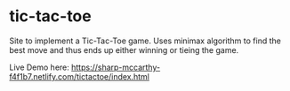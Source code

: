 # tic-tac-toe

Site to implement a Tic-Tac-Toe game. Uses minimax algorithm to find the best move and thus ends up either winning or tieing the game.

Live Demo here: https://sharp-mccarthy-f4f1b7.netlify.com/tictactoe/index.html